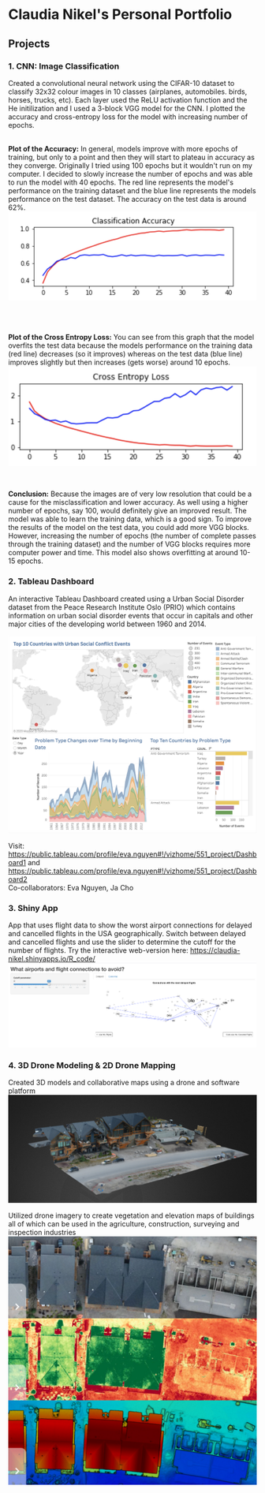 # Claudia Nikel's Personal Portfolio

## Projects

### 1. CNN: Image Classification
Created a convolutional neural network using the CIFAR-10 dataset to classify 32x32 colour images in 10 classes (airplanes, automobiles. birds, horses, trucks, etc). Each layer used the ReLU activation function and the He initilization and I used a 3-block VGG model for the CNN. I plotted the accuracy and cross-entropy loss for the model with increasing number of epochs. <br/><br/>

**Plot of the Accuracy:** 
In general, models improve with more epochs of training, but only to a point and then they will start to plateau in accuracy as they converge. Originally I tried using 100 epochs but it wouldn't run on my computer. I decided to slowly increase the number of epochs and was able to run the model with 40 epochs. The red line represents the model's performance on the training dataset and the blue line represents the models performance on the test dataset. The accuracy on the test data is around 62%. <br/>
![CNN_classification_accuracy](images/CNN_classification_accuracy.png)

<br/><br/>

**Plot of the Cross Entropy Loss:**
You can see from this graph that the model overfits the test data because the models performance on the training data (red line) decreases (so it improves) whereas on the test data (blue line) improves slightly but then increases (gets worse) around 10 epochs. <br/>
![CNN_classification_loss](images/CNN_classification_loss.png)

<br/>

**Conclusion:**
Because the images are of very low resolution that could be a cause for the misclassification and lower accuracy. As well using a higher number of epochs, say 100, would definitely give an improved result. The model was able to learn the training data, which is a good sign. To improve the results of the model on the test data, you could add more VGG blocks. However, increasing the number of epochs (the number of complete passes through the training dataset) and the number of VGG blocks requires more computer power and time. This model also shows overfitting at around 10-15 epochs.

### 2. Tableau Dashboard
An interactive Tableau Dashboard created using a Urban Social Disorder dataset from the Peace Research Institute Oslo (PRIO) which contains information on urban social disorder events that occur in capitals and other major cities of the developing world between 1960 and 2014. <br/>

![Tableau_dashboard](images/Tableau_dashboard.png)

Visit: https://public.tableau.com/profile/eva.nguyen#!/vizhome/551_project/Dashboard1 and https://public.tableau.com/profile/eva.nguyen#!/vizhome/551_project/Dashboard2<br/>
Co-collaborators: Eva Nguyen, Ja Cho

### 3. Shiny App
App that uses flight data to show the worst airport connections for delayed and cancelled flights in the USA geographically. Switch between delayed and cancelled flights and use the slider to determine the cutoff for the number of flights. Try the interactive web-version here: https://claudia-nikel.shinyapps.io/R_code/ <br/>
![ShinyApp](images/ShinyApp.png)

### 4. 3D Drone Modeling & 2D Drone Mapping
Created 3D models and collaborative maps using a drone and software platform
![3Dmodel](images/3Dmodel.png)

Utilized drone imagery to create vegetation and elevation maps of buildings all of which can be used in the agriculture, construction, surveying and inspection industries 
![2Dmaps](images/3Dmaps.jpeg)


